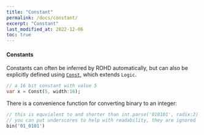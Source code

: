 ```yaml
---
title: "Constant"
permalink: /docs/constant/
excerpt: "Constant"
last_modified_at: 2022-12-06
toc: true
---
```


#### Constants

Constants can often be inferred by ROHD automatically, but can also be explicitly defined using [`Const`](https://intel.github.io/rohd/api/rohd/Const-class.html), which extends `Logic`.

```dart
// a 16 bit constant with value 5
var x = Const(5, width:16);
```

There is a convenience function for converting binary to an integer:

```dart
// this is equvialent to and shorter than int.parse('010101', radix:2)
// you can put underscores to help with readability, they are ignored
bin('01_0101')
```
